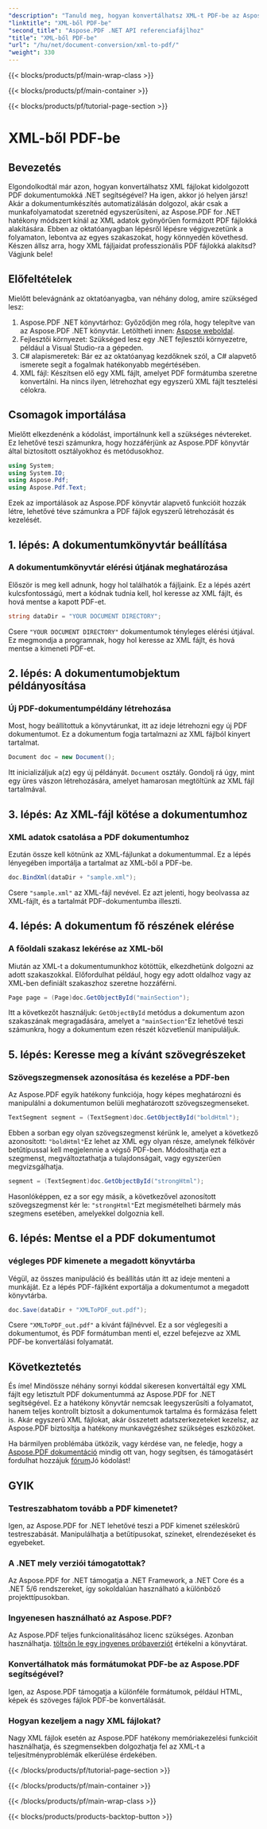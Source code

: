 ```yaml
---
"description": "Tanuld meg, hogyan konvertálhatsz XML-t PDF-be az Aspose.PDF for .NET segítségével ebben az átfogó, lépésről lépésre haladó oktatóanyagban, kódpéldákkal és részletes magyarázatokkal kiegészítve."
"linktitle": "XML-ből PDF-be"
"second_title": "Aspose.PDF .NET API referenciafájlhoz"
"title": "XML-ből PDF-be"
"url": "/hu/net/document-conversion/xml-to-pdf/"
"weight": 330
---
```


{{< blocks/products/pf/main-wrap-class >}}

{{< blocks/products/pf/main-container >}}

{{< blocks/products/pf/tutorial-page-section >}}

# XML-ből PDF-be

## Bevezetés

Elgondolkodtál már azon, hogyan konvertálhatsz XML fájlokat kidolgozott PDF dokumentumokká .NET segítségével? Ha igen, akkor jó helyen jársz! Akár a dokumentumkészítés automatizálásán dolgozol, akár csak a munkafolyamatodat szeretnéd egyszerűsíteni, az Aspose.PDF for .NET hatékony módszert kínál az XML adatok gyönyörűen formázott PDF fájlokká alakítására. Ebben az oktatóanyagban lépésről lépésre végigvezetünk a folyamaton, lebontva az egyes szakaszokat, hogy könnyedén követhesd. Készen állsz arra, hogy XML fájljaidat professzionális PDF fájlokká alakítsd? Vágjunk bele!

## Előfeltételek

Mielőtt belevágnánk az oktatóanyagba, van néhány dolog, amire szükséged lesz:

1. Aspose.PDF .NET könyvtárhoz: Győződjön meg róla, hogy telepítve van az Aspose.PDF .NET könyvtár. Letöltheti innen: [Aspose weboldal](https://releases.aspose.com/pdf/net/).
2. Fejlesztői környezet: Szükséged lesz egy .NET fejlesztői környezetre, például a Visual Studio-ra a gépeden.
3. C# alapismeretek: Bár ez az oktatóanyag kezdőknek szól, a C# alapvető ismerete segít a fogalmak hatékonyabb megértésében.
4. XML fájl: Készítsen elő egy XML fájlt, amelyet PDF formátumba szeretne konvertálni. Ha nincs ilyen, létrehozhat egy egyszerű XML fájlt tesztelési célokra.

## Csomagok importálása

Mielőtt elkezdenénk a kódolást, importálnunk kell a szükséges névtereket. Ez lehetővé teszi számunkra, hogy hozzáférjünk az Aspose.PDF könyvtár által biztosított osztályokhoz és metódusokhoz.

```csharp
using System;
using System.IO;
using Aspose.Pdf;
using Aspose.Pdf.Text;
```

Ezek az importálások az Aspose.PDF könyvtár alapvető funkcióit hozzák létre, lehetővé téve számunkra a PDF fájlok egyszerű létrehozását és kezelését.

## 1. lépés: A dokumentumkönyvtár beállítása

### A dokumentumkönyvtár elérési útjának meghatározása

Először is meg kell adnunk, hogy hol találhatók a fájljaink. Ez a lépés azért kulcsfontosságú, mert a kódnak tudnia kell, hol keresse az XML fájlt, és hová mentse a kapott PDF-et.

```csharp
string dataDir = "YOUR DOCUMENT DIRECTORY";
```

Csere `"YOUR DOCUMENT DIRECTORY"` dokumentumok tényleges elérési útjával. Ez megmondja a programnak, hogy hol keresse az XML fájlt, és hová mentse a kimeneti PDF-et.

## 2. lépés: A dokumentumobjektum példányosítása

### Új PDF-dokumentumpéldány létrehozása

Most, hogy beállítottuk a könyvtárunkat, itt az ideje létrehozni egy új PDF dokumentumot. Ez a dokumentum fogja tartalmazni az XML fájlból kinyert tartalmat.

```csharp
Document doc = new Document();
```

Itt inicializáljuk a(z) egy új példányát. `Document` osztály. Gondolj rá úgy, mint egy üres vászon létrehozására, amelyet hamarosan megtöltünk az XML fájl tartalmával.

## 3. lépés: Az XML-fájl kötése a dokumentumhoz

### XML adatok csatolása a PDF dokumentumhoz

Ezután össze kell kötnünk az XML-fájlunkat a dokumentummal. Ez a lépés lényegében importálja a tartalmat az XML-ből a PDF-be.

```csharp
doc.BindXml(dataDir + "sample.xml");
```

Csere `"sample.xml"` az XML-fájl nevével. Ez azt jelenti, hogy beolvassa az XML-fájlt, és a tartalmát PDF-dokumentumba illeszti.

## 4. lépés: A dokumentum fő részének elérése

### A főoldali szakasz lekérése az XML-ből

Miután az XML-t a dokumentumunkhoz kötöttük, elkezdhetünk dolgozni az adott szakaszokkal. Előfordulhat például, hogy egy adott oldalhoz vagy az XML-ben definiált szakaszhoz szeretne hozzáférni.

```csharp
Page page = (Page)doc.GetObjectById("mainSection");
```

Itt a következőt használjuk: `GetObjectById` metódus a dokumentum azon szakaszának megragadására, amelyet a `"mainSection"`Ez lehetővé teszi számunkra, hogy a dokumentum ezen részét közvetlenül manipuláljuk.

## 5. lépés: Keresse meg a kívánt szövegrészeket

### Szövegszegmensek azonosítása és kezelése a PDF-ben

Az Aspose.PDF egyik hatékony funkciója, hogy képes meghatározni és manipulálni a dokumentumon belüli meghatározott szövegszegmenseket.

```csharp
TextSegment segment = (TextSegment)doc.GetObjectById("boldHtml");
```

Ebben a sorban egy olyan szövegszegmenst kérünk le, amelyet a következő azonosított: `"boldHtml"`Ez lehet az XML egy olyan része, amelynek félkövér betűtípussal kell megjelennie a végső PDF-ben. Módosíthatja ezt a szegmenst, megváltoztathatja a tulajdonságait, vagy egyszerűen megvizsgálhatja.

```csharp
segment = (TextSegment)doc.GetObjectById("strongHtml");
```

Hasonlóképpen, ez a sor egy másik, a következővel azonosított szövegszegmenst kér le: `"strongHtml"`Ezt megismételheti bármely más szegmens esetében, amelyekkel dolgoznia kell.

## 6. lépés: Mentse el a PDF dokumentumot

### végleges PDF kimenete a megadott könyvtárba

Végül, az összes manipuláció és beállítás után itt az ideje menteni a munkáját. Ez a lépés PDF-fájlként exportálja a dokumentumot a megadott könyvtárba.

```csharp
doc.Save(dataDir + "XMLToPDF_out.pdf");
```

Csere `"XMLToPDF_out.pdf"` a kívánt fájlnévvel. Ez a sor véglegesíti a dokumentumot, és PDF formátumban menti el, ezzel befejezve az XML PDF-be konvertálási folyamatát.

## Következtetés

És íme! Mindössze néhány sornyi kóddal sikeresen konvertáltál egy XML fájlt egy letisztult PDF dokumentummá az Aspose.PDF for .NET segítségével. Ez a hatékony könyvtár nemcsak leegyszerűsíti a folyamatot, hanem teljes kontrollt biztosít a dokumentumok tartalma és formázása felett is. Akár egyszerű XML fájlokat, akár összetett adatszerkezeteket kezelsz, az Aspose.PDF biztosítja a hatékony munkavégzéshez szükséges eszközöket.

Ha bármilyen problémába ütközik, vagy kérdése van, ne feledje, hogy a [Aspose.PDF dokumentáció](https://reference.aspose.com/pdf/net/) mindig ott van, hogy segítsen, és támogatásért fordulhat hozzájuk [fórum](https://forum.aspose.com/c/pdf/10)Jó kódolást!

## GYIK

### Testreszabhatom tovább a PDF kimenetet?
Igen, az Aspose.PDF for .NET lehetővé teszi a PDF kimenet széleskörű testreszabását. Manipulálhatja a betűtípusokat, színeket, elrendezéseket és egyebeket.

### A .NET mely verziói támogatottak?
Az Aspose.PDF for .NET támogatja a .NET Framework, a .NET Core és a .NET 5/6 rendszereket, így sokoldalúan használható a különböző projekttípusokban.

### Ingyenesen használható az Aspose.PDF?
Az Aspose.PDF teljes funkcionalitásához licenc szükséges. Azonban használhatja. [töltsön le egy ingyenes próbaverziót](https://releases.aspose.com/) értékelni a könyvtárat.

### Konvertálhatok más formátumokat PDF-be az Aspose.PDF segítségével?
Igen, az Aspose.PDF támogatja a különféle formátumok, például HTML, képek és szöveges fájlok PDF-be konvertálását.

### Hogyan kezeljem a nagy XML fájlokat?
Nagy XML fájlok esetén az Aspose.PDF hatékony memóriakezelési funkcióit használhatja, és szegmensekben dolgozhatja fel az XML-t a teljesítményproblémák elkerülése érdekében.

{{< /blocks/products/pf/tutorial-page-section >}}

{{< /blocks/products/pf/main-container >}}

{{< /blocks/products/pf/main-wrap-class >}}

{{< blocks/products/products-backtop-button >}}